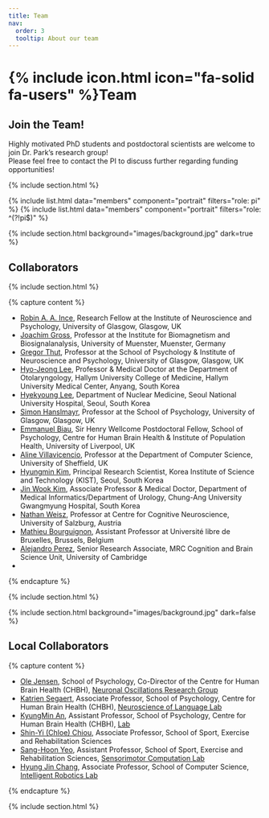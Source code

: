 ```yaml
---
title: Team
nav:
  order: 3
  tooltip: About our team
---
```


# {% include icon.html icon="fa-solid fa-users" %}Team

## Join the Team!
Highly motivated PhD students and postdoctoral scientists are welcome to join Dr. Park’s research group! <br>
Please feel free to contact the PI to discuss further regarding funding opportunities!

{% include section.html %}

{% include list.html data="members" component="portrait" filters="role: pi" %}
{% include list.html data="members" component="portrait" filters="role: ^(?!pi$)" %}

{% include section.html background="images/background.jpg" dark=true %}

## Collaborators

{% include section.html %}

{% capture content %}

- [Robin A. A. Ince](http://www.robinince.net/about.html), Research Fellow at the Institute of Neuroscience and Psychology, University of Glasgow, Glasgow, UK
- [Joachim Gross](https://www.uni-muenster.de/OCCMuenster/members/joachim-gross.html), Professor at the Institute for Biomagnetism and Biosignalanalysis, University of Muenster, Muenster, Germany
- [Gregor Thut](https://www.gla.ac.uk/schools/psychologyneuroscience/staff/gregorthut/), Professor at the School of Psychology & Institute of Neuroscience and Psychology, University of Glasgow, Glasgow, UK
- [Hyo-Jeong Lee](https://scholar.google.co.kr/citations?user=x-pSzCoAAAAJ&hl=en), Professor & Medical Doctor at the Department of Otolaryngology, Hallym University College of Medicine, Hallym University Medical Center, Anyang, South Korea 
- [Hyekyoung Lee](https://scholar.google.com/citations?user=3ZNKO84AAAAJ&hl=en), Department of Nuclear Medicine, Seoul National University Hospital, Seoul, South Korea
- [Simon Hanslmayr](https://www.gla.ac.uk/schools/psychologyneuroscience/staff/simonhanslmayr/), Professor at the School of Psychology, University of Glasgow, Glasgow, UK
- [Emmanuel Biau](https://www.liverpool.ac.uk/population-health/staff/emmanuel-biau/), Sir Henry Wellcome Postdoctoral Fellow, School of Psychology, Centre for Human Brain Health & Institute of Population Health, University of Liverpool, UK
- [Aline Villavicencio](https://www.sheffield.ac.uk/dcs/people/academic/aline-villavicencio), Professor at the Department of Computer Science, University of Sheffield, UK
- [Hyungmin Kim](https://sites.google.com/view/tunnelatkist), Principal Research Scientist, Korea Institute of Science and Technology (KIST), Seoul, South Korea
- [Jin Wook Kim](https://www.linkedin.com/in/jin-wook-kim-936b0b67/), Associate Professor & Medical Doctor, Department of Medical Informatics/Department of Urology, Chung-Ang University Gwangmyung Hospital, South Korea
- [Nathan Weisz](https://www.plus.ac.at/psychology/ueber-uns/internal-organisation/division-of-physiological-psychology/team/salzburg-brain-dynamics-lab/weisz-nathan-en/?lang=en), Professor at Centre for Cognitive Neuroscience, University of Salzburg, Austria
- [Mathieu Bourguignon](https://crcn.ulb.ac.be/members/?q=121), Assistant Professor at Université libre de Bruxelles, Brussels, Belgium
- [Alejandro Perez](https://sites.google.com/view/alejandroperez/about?authuser=0), Senior Research Associate, MRC Cognition and Brain Science Unit, University of Cambridge
- 
{% endcapture %}

{% include section.html %}

{% include section.html background="images/background.jpg" dark=false %}

## Local Collaborators

{% capture content %}

- [Ole Jensen](https://www.birmingham.ac.uk/staff/profiles/psychology/jensen-ole.aspx), School of Psychology, Co-Director of the Centre for Human Brain Health (CHBH), [Neuronal Oscillations Research Group](https://neuosc.com/)
- [Katrien Segaert](https://www.birmingham.ac.uk/staff/profiles/psychology/segaert-katrien.aspx), Associate Professor, School of Psychology, Centre for Human Brain Health (CHBH), [Neuroscience of Language Lab](https://www.katriensegaert.com/)
- [KyungMin An](https://www.birmingham.ac.uk/staff/profiles/psychology/an-kyungmin.aspx), Assistant Professor, School of Psychology, Centre for Human Brain Health (CHBH), [Lab](https://sites.google.com/view/an-lab/home)
- [Shin-Yi (Chloe) Chiou](https://www.birmingham.ac.uk/staff/profiles/sportex/chiou-shin-yi.aspx), Associate Professor, School of Sport, Exercise and Rehabilitation Sciences 
- [Sang-Hoon Yeo](https://www.birmingham.ac.uk/staff/profiles/sportex/yeo-sang-hoon.aspx), Assistant Professor, School of Sport, Exercise and Rehabilitation Sciences, [Sensorimotor Computation Lab](https://sites.google.com/view/yeolabprojects)
- [Hyung Jin Chang](https://www.birmingham.ac.uk/staff/profiles/computer-science/academic-staff/chang-jin-hyung.aspx), Associate Professor, School of Computer Science, [Intelligent Robotics Lab](https://hyungjinchang.wordpress.com/)

{% endcapture %}

{% include section.html %}

<!-- {% include grid.html style="square" content=content %} -->
